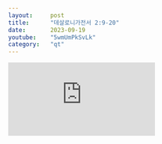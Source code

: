 ```yaml
---
layout:     post
title:      "데살로니가전서 2:9-20"
date:       2023-09-19
youtube:    "5wmUmPkSvLk"
category:   "qt"
---
```


<div class="youtube">
    <iframe src="https://www.youtube.com/embed/5wmUmPkSvLk" title="YouTube video player" frameborder="0" allow="accelerometer; autoplay; clipboard-write; encrypted-media; gyroscope; picture-in-picture; web-share" allowfullscreen></iframe>
</div>